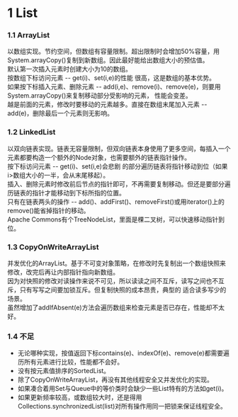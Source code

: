#  1 List
###  1.1 ArrayList
以数组实现。节约空间，但数组有容量限制。超出限制时会增加50%容量，用System.arrayCopy()复制到新数组。因此最好能给出数组大小的预估值。  
默认第一次插入元素时创建大小为10的数组。  
按数组下标访问元素 -- get(i)、set(i,e)的性能 很高，这是数组的基本优势。   
如果按下标插入元素、删除元素 -- add(i,e)、remove(i)、remove(e)，则要用System.arrayCopy()来复制移动部分受影响的元素，
性能会变差。  
越是前面的元素，修改时要移动的元素越多。直接在数组末尾加入元素 --add(e)，删除最后一个元素则无影响。  

###  1.2 LinkedList
以双向链表实现。链表无容量限制，但双向链表本身使用了更多空间，每插入一个元素都要构造一个额外的Node对象，也需要额外的链表指针操作。  
按下标访问元素 -- get(i)、set(i,e)会悲剧 的部分遍历链表将指针移动到位（如果i>数组大小的一半，会从末尾移起）。  
插入、删除元素时修改前后节点的指针即可，不再需要复制移动。但还是要部分遍历链表的指针才能移动到下标所指的位置。  
只有在链表两头的操作 -- add()、addFirst()、removeFirst()或用iterator()上的remove()能省掉指针的移动。  
Apache Commons有个TreeNodeList，里面是棵二叉树，可以快速移动指针到位。

###  1.3 CopyOnWriteArrayList
并发优化的ArrayList。基于不可变对象策略，在修改时先复制出一个数组快照来修改，改完后再让内部指针指向新数组。  
因为对快照的修改对读操作来说不可见，所以读读之间不互斥，读写之间也不互斥，只有写写之间要加锁互斥。但复制快照的成本昂贵，典型的
适合读多写少的场景。  
虽然增加了addIfAbsent(e)方法会遍历数组来检查元素是否已存在，性能却不太好。

###  1.4 不足
* 无论哪种实现，按值返回下标contains(e)、indexOf(e)、remove(e)都需要遍历所有元素进行比较，性能都不会好。   
* 没有按元素值排序的SortedList。   
* 除了CopyOnWriteArrayList，再没有其他线程安全又并发优化的实现。  
* 如果凑合着用Set与Queue中的等价类时会缺少一些List特有的方法如get(i)。  
* 如果更新频率较高，或数组较大时，还是得用Collections.synchronizedList(list)对所有操作用同一把锁来保证线程安全。